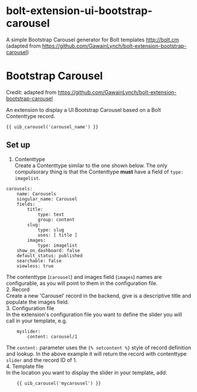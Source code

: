 # bolt-extension-ui-bootstrap-carousel
A simple Bootstrap Carousel generator for Bolt templates http://bolt.cm (adapted from https://github.com/GawainLynch/bolt-extension-bootstrap-carousel)

Bootstrap Carousel
==================

Credit: adapted from https://github.com/GawainLynch/bolt-extension-bootstrap-carousel

An extension to display a UI Bootstrap Carousel based on a Bolt Contenttype record.

    {{ uib_carousel('carousel_name') }}

Set up
------

1. Contenttype  
   Create a Contenttype similar to the one shown below.  The only compulsorary 
   thing is that the Contenttype **must** have a field of `type: imagelist`.
```
carousels:
    name: Carousels
    singular_name: Carousel
    fields:
        title:
            type: text
            group: content      
        slug:
            type: slug
            uses: [ title ]
        images:
            type: imagelist
    show_on_dashboard: false
    default_status: published
    searchable: false
    viewless: true    
```
   The contenttype (`carousel`) and images field (`images`) names are configurable, 
   as you will point to them in the configuration file.  
2. Record   
   Create a new 'Carousel' record in the backend, give is a descriptive title and 
   populate the images field.  
3. Configuration file  
   In the extension's configuration file you want to define the slider you will 
   call in your template, e.g.
```
    myslider:
        content: carousel/1
```
   The `content:` parameter uses the `{% setcontent %}` style of record definition
   and lookup.  In the above example it will return the record with contenttype 
   `slider` and the record ID of 1.  
4. Template file  
    In the location you want to display the slider in your template, add:  
```
    {{ uib_carousel('mycarousel') }}
```
